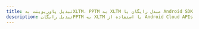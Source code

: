 ---title: تبدیل پاورپوینت بهXLTM، PPTM به XLTM مبدل رایگان یا Android SDKdescription: تبدیل رایگانPPTM به XLTM با استفاده از Android Cloud APIs & SDK. همچنین اسناد Microsoft PowerPoint را در Cloud ایجاد، ویرایش و رندر کنید.---